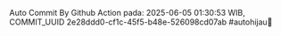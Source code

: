 Auto Commit By Github Action pada: 2025-06-05 01:30:53 WIB, COMMIT_UUID 2e28ddd0-cf1c-45f5-b48e-526098cd07ab #autohijau🗿
